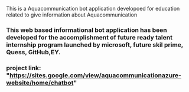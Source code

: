  This is a Aquacommunication bot application developoed for education related to give information about Aquacommunication

### This web based informational bot application has been developed for the accomplishment of future ready talent internship program launched by microsoft, future skil prime, Quess, GitHub,EY.
### project link: "https://sites.google.com/view/aquacommunicationazure-website/home/chatbot"
